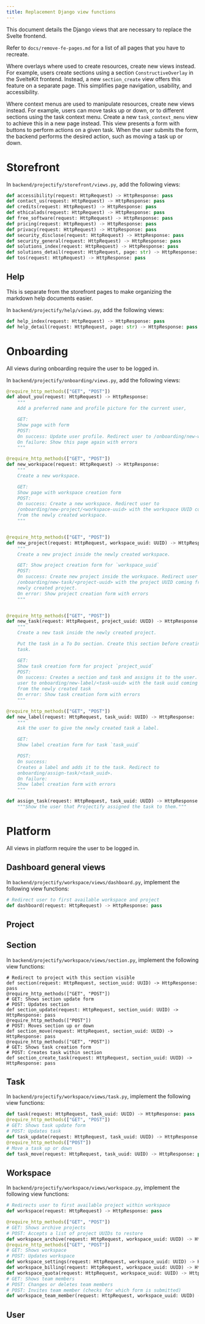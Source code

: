 ```yaml
---
title: Replacement Django view functions
---
```


<!--
SPDX-FileCopyrightText: 2025 JWP Consulting GK

SPDX-License-Identifier: AGPL-3.0-or-later
-->

This document details the Django views that are necessary to replace the Svelte
frontend.

Refer to `docs/remove-fe-pages.md` for a list of all pages that you have to
recreate.

Where overlays where used to create resources, create new views instead. For
example, users create sections using a section `ConstructiveOverlay`
in the SvelteKit frontend. Instead, a new `section_create` view offers this
feature on a separate page. This simplifies page navigation, usability, and
accessibility.

Where context menus are used to manipulate resources, create new views instead.
For example, users can move tasks up or down, or to different sections
using the task context menu. Create a new `task_context_menu` view to
achieve this in a new page instead. This view presents a form with
buttons to perform actions on a given task. When the user submits the form,
the backend performs the desired action, such as moving a task up or down.

# Storefront

In `backend/projectify/storefront/views.py`, add the following views:

```python
def accessibility(request: HttpRequest) -> HttpResponse: pass
def contact_us(request: HttpRequest) -> HttpResponse: pass
def credits(request: HttpRequest) -> HttpResponse: pass
def ethicalads(request: HttpRequest) -> HttpResponse: pass
def free_software(request: HttpRequest) -> HttpResponse: pass
def pricing(request: HttpRequest) -> HttpResponse: pass
def privacy(request: HttpRequest) -> HttpResponse: pass
def security_disclose(request: HttpRequest) -> HttpResponse: pass
def security_general(request: HttpRequest) -> HttpResponse: pass
def solutions_index(request: HttpRequest) -> HttpResponse: pass
def solutions_detail(request: HttpRequest, page: str) -> HttpResponse: pass
def tos(request: HttpRequest) -> HttpResponse: pass
```

## Help

This is separate from the storefront pages to make organizing the markdown help
documents easier.

In `backend/projectify/help/views.py`, add the following views:

```python
def help_index(request: HttpRequest) -> HttpResponse: pass
def help_detail(request: HttpRequest, page: str) -> HttpResponse: pass
```

# Onboarding

All views during onboarding require the user to be logged in.

In `backend/projectify/onboarding/views.py`, add the following views:

```python
@require_http_methods(["GET", "POST"])
def about_you(request: HttpRequest) -> HttpResponse:
    """
    Add a preferred name and profile picture for the current user,

    GET:
    Show page with form
    POST:
    On success: Update user profile. Redirect user to /onboarding/new-workspace
    On failure: Show this page again with errors
    """

@require_http_methods(["GET", "POST"])
def new_workspace(request: HttpRequest) -> HttpResponse:
    """
    Create a new workspace.

    GET:
    Show page with workspace creation form
    POST:
    On success: Create a new workspace. Redirect user to
    /onboarding/new-project/<workspace-uuid> with the workspace UUID coming
    from the newly created workspace.
    """


@require_http_methods(["GET", "POST"])
def new_project(request: HttpRequest, workspace_uuid: UUID) -> HttpResponse:
    """
    Create a new project inside the newly created workspace.

    GET: Show project creation form for `workspace_uuid`
    POST:
    On success: Create new project inside the workspace. Redirect user to
    /onboarding/new-task/<project-uuid> with the project UUID coming from the
    newly created project.
    On error: Show project creation form with errors
    """


@require_http_methods(["GET", "POST"])
def new_task(request: HttpRequest, project_uuid: UUID) -> HttpResponse:
    """
    Create a new task inside the newly created project.

    Put the task in a To Do section. Create this section before creating the
    task.

    GET:
    Show task creation form for project `project_uuid`
    POST:
    On success: Creates a section and task and assigns it to the user. Redirect
    user to onboarding/new-label/<task-uuid> with the task uuid coming
    from the newly created task
    On error: Show task creation form with errors
    """

@require_http_methods(["GET", "POST"])
def new_label(request: HttpRequest, task_uuid: UUID) -> HttpResponse:
    """
    Ask the user to give the newly created task a label.

    GET:
    Show label creation form for task `task_uuid`

    POST:
    On success:
    Creates a label and adds it to the task. Redirect to
    onboarding/assign-task/<task_uuid>.
    On failure:
    Show label creation form with errors
    """

def assign_task(request: HttpRequest, task_uuid: UUID) -> HttpResponse:
    """Show the user that Projectify assigned the task to them."""
```

# Platform

All views in platform require the user to be logged in.

## Dashboard general views

In `backend/projectify/workspace/views/dashboard.py`, implement the following
view functions:

```python
# Redirect user to first available workspace and project
def dashboard(request: HttpRequest) -> HttpResponse: pass
```

## Project

## Section

In `backend/projectify/workspace/views/section.py`, implement the following
view functions:

```
# Redirect to project with this section visible
def section(request: HttpRequest, section_uuid: UUID) -> HttpResponse: pass
@require_http_methods(["GET", "POST"])
# GET: Shows section update form
# POST: Updates section
def section_update(request: HttpRequest, section_uuid: UUID) -> HttpResponse: pass
@require_http_methods(["POST"])
# POST: Moves section up or down
def section_move(request: HttpRequest, section_uuid: UUID) -> HttpResponse: pass
@require_http_methods(["GET", "POST"])
# GET: Shows task creation form
# POST: Creates task within section
def section_create_task(request: HttpRequest, section_uuid: UUID) -> HttpResponse: pass
```

## Task

In `backend/projectify/workspace/views/task.py`, implement the following view
functions:

```python
def task(request: HttpRequest, task_uuid: UUID) -> HttpResponse: pass
@require_http_methods(["GET", "POST"])
# GET: Shows task update form
# POST: Updates task
def task_update(request: HttpRequest, task_uuid: UUID) -> HttpResponse: pass
@require_http_methods(["POST"])
# Move a task up or down
def task_move(request: HttpRequest, task_uuid: UUID) -> HttpResponse: pass
```

## Workspace

In `backend/projectify/workspace/views/workspace.py`, implement the following
view functions:

```python
# Redirects user to first available project within workspace
def workspace(request: HttpRequest) -> HttpResponse: pass

@require_http_methods(["GET", "POST"])
# GET: Shows archive projects
# POST: Accepts a list of project UUIDs to restore
def workspace_archive(request: HttpRequest, workspace_uuid: UUID) -> HttpResponse: pass
@require_http_methods(["GET", "POST"])
# GET: Shows workspace
# POST: Updates workspace
def workspace_settings(request: HttpRequest, workspace_uuid: UUID) -> HttpResponse: pass
def workspace_billing(request: HttpRequest, workspace_uuid: UUID) -> HttpResponse: pass
def workspace_quota(request: HttpRequest, workspace_uuid: UUID) -> HttpResponse: pass
# GET: Shows team members
# POST: Changes or deletes team members
# POST: Invites team member (checks for which form is submitted)
def workspace_team_member(request: HttpRequest, workspace_uuid: UUID) -> HttpResponse: pass
```

## User
